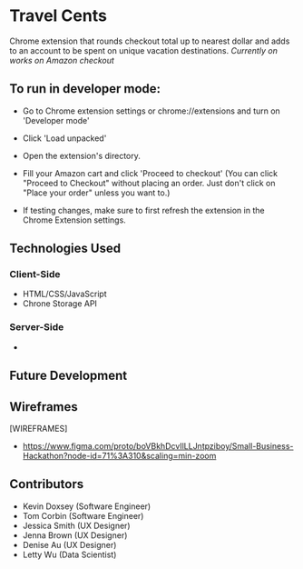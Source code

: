 # Travel Cents

Chrome extension that rounds checkout total up to nearest dollar and adds to an account to be spent on unique vacation destinations.
_Currently on works on Amazon checkout_

## To run in developer mode:

- Go to Chrome extension settings or chrome://extensions and turn on 'Developer mode'

- Click 'Load unpacked'

- Open the extension's directory.

- Fill your Amazon cart and click 'Proceed to checkout' (You can click "Proceed to Checkout" without placing an order. Just don't click on "Place your order" unless you want to.)

- If testing changes, make sure to first refresh the extension in the Chrome Extension settings.

## Technologies Used

### Client-Side

- HTML/CSS/JavaScript
- Chrone Storage API

### Server-Side

-

## Future Development

## Wireframes

[WIREFRAMES]

- https://www.figma.com/proto/boVBkhDcvIlLLJntpziboy/Small-Business-Hackathon?node-id=71%3A310&scaling=min-zoom

## Contributors

- Kevin Doxsey (Software Engineer)
- Tom Corbin (Software Engineer)
- Jessica Smith (UX Designer)
- Jenna Brown (UX Designer)
- Denise Au (UX Designer)
- Letty Wu (Data Scientist)
